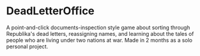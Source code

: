 # DeadLetterOffice
A point-and-click documents-inspection style game about sorting through Republika's dead letters, reassigning names, and learning about the tales of people who are living under two nations at war. Made in 2 months as a solo personal project.

